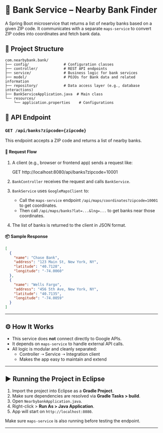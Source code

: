 # 🏦 Bank Service – Nearby Bank Finder

A Spring Boot microservice that returns a list of nearby banks based on a given ZIP code. It communicates with a separate `maps-service` to convert ZIP codes into coordinates and fetch bank data.

## 📁 Project Structure

```
com.nearbybank.bank/
├── config/                # Configuration classes
├── controller/            # REST API endpoints
├── service/               # Business logic for bank services
├── model/                 # POJOs for Bank data and related information
├── repository/            # Data access layer (e.g., database interactions)
├── BankServiceApplication.java  # Main class
└── resources/
    └── application.properties    # Configurations
```


## 📡 API Endpoint

### `GET /api/banks?zipcode={zipcode}`

This endpoint accepts a ZIP code and returns a list of nearby banks.

#### 🔁 Request Flow

1. A client (e.g., browser or frontend app) sends a request like:
   
   GET http://localhost:8080/api/banks?zipcode=10001

2. `BankController` receives the request and calls `BankService`.

3. `BankService` uses `GoogleMapsClient` to:
   - Call the `maps-service` endpoint `/api/maps/coordinates?zipcode=10001` to get coordinates.
   - Then call `/api/maps/banks?lat=...&lng=...` to get banks near those coordinates.

4. The list of banks is returned to the client in JSON format.

#### 📦 Sample Response

```json
[
  {
    "name": "Chase Bank",
    "address": "123 Main St, New York, NY",
    "latitude": "40.7128",
    "longitude": "-74.0060"
  },
  {
    "name": "Wells Fargo",
    "address": "456 5th Ave, New York, NY",
    "latitude": "40.7135",
    "longitude": "-74.0059"
  }
]
```

---

## ⚙️ How It Works

- This service does **not** connect directly to Google APIs.
- It depends on `maps-service` to handle external API calls.
- All logic is modular and cleanly separated:
  - Controller ➝ Service ➝ Integration client
  - Makes the app easy to maintain and extend

---

## ▶️ Running the Project in Eclipse

1. Import the project into Eclipse as a **Gradle Project**.
2. Make sure dependencies are resolved via **Gradle Tasks > build**.
3. Open `NearbybankApplication.java`.
4. Right-click > **Run As > Java Application**.
5. App will start on `http://localhost:8080`.

Make sure `maps-service` is also running before testing the endpoint.

---
